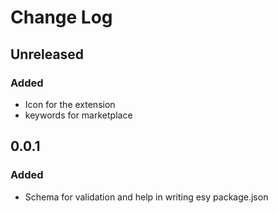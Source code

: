 # Change Log

## Unreleased
### Added
  - Icon for the extension
  - keywords for marketplace

## 0.0.1
### Added
  - Schema for validation and help in writing esy package.json